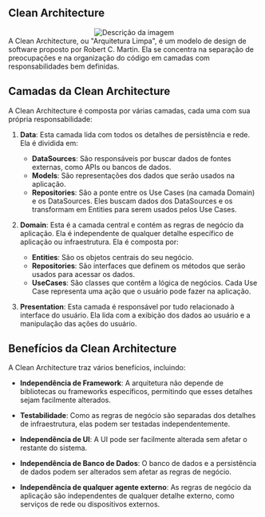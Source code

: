 ## Clean Architecture

<div align="center">
  <img src="https://camo.githubusercontent.com/8dbc172a442d6aef208ff8210a9c697e7af845f18b6a4cad4011ffc2dc8b52bd/68747470733a2f2f692e6962622e636f2f5a4c737277716b2f636c65616e2e6a7067" alt="Descrição da imagem">
</div>
A Clean Architecture, ou "Arquitetura Limpa", é um modelo de design de software proposto por Robert C. Martin. Ela se concentra na separação de preocupações e na organização do código em camadas com responsabilidades bem definidas.

## Camadas da Clean Architecture

A Clean Architecture é composta por várias camadas, cada uma com sua própria responsabilidade:

1. **Data**: Esta camada lida com todos os detalhes de persistência e rede. Ela é dividida em:
    - **DataSources**: São responsáveis por buscar dados de fontes externas, como APIs ou bancos de
      dados.
    - **Models**: São representações dos dados que serão usados na aplicação.
    - **Repositories**: São a ponte entre os Use Cases (na camada Domain) e os DataSources. Eles
      buscam dados dos DataSources e os transformam em Entities para serem usados pelos Use Cases.

2. **Domain**: Esta é a camada central e contém as regras de negócio da aplicação. Ela é
   independente de qualquer detalhe específico de aplicação ou infraestrutura. Ela é composta por:
    - **Entities**: São os objetos centrais do seu negócio.
    - **Repositories**: São interfaces que definem os métodos que serão usados para acessar os
      dados.
    - **UseCases**: São classes que contêm a lógica de negócios. Cada Use Case representa uma ação
      que o usuário pode fazer na aplicação.

3. **Presentation**: Esta camada é responsável por tudo relacionado à interface do usuário. Ela lida
   com a exibição dos dados ao usuário e a manipulação das ações do usuário.

## Benefícios da Clean Architecture

A Clean Architecture traz vários benefícios, incluindo:

- **Independência de Framework**: A arquitetura não depende de bibliotecas ou frameworks
  específicos, permitindo que esses detalhes sejam facilmente alterados.

- **Testabilidade**: Como as regras de negócio são separadas dos detalhes de infraestrutura, elas
  podem ser testadas independentemente.

- **Independência de UI**: A UI pode ser facilmente alterada sem afetar o restante do sistema.

- **Independência de Banco de Dados**: O banco de dados e a persistência de dados podem ser
  alterados sem afetar as regras de negócio.

- **Independência de qualquer agente externo**: As regras de negócio da aplicação são independentes
  de qualquer detalhe externo, como serviços de rede ou dispositivos externos.